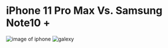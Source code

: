 # iPhone 11 Pro Max Vs. Samsung Note10 +
![image of iphone](https://www.bell.ca/Styles/wireless/apple_iphone_11/iPhone_11_Pro_Max_Midnight_Green_lrg3.png) ![galexy](https://images-na.ssl-images-amazon.com/images/I/61LGgNjwg1L._SL1500_.jpg)
